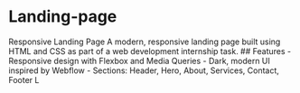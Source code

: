 # Landing-page
 Responsive Landing Page  A modern, responsive landing page built using HTML and CSS as part of a web development internship task.  ## Features - Responsive design with Flexbox and Media Queries - Dark, modern UI inspired by Webflow - Sections: Header, Hero, About, Services, Contact, Footer   L
